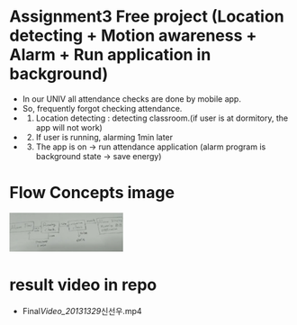# Assignment3 Free project (Location detecting + Motion awareness + Alarm + Run application in background)

- In our UNIV all attendance checks are done by mobile app.
- So, frequently forgot checking attendance.
- 1. Location detecting : detecting classroom.(if user is at dormitory, the app will not work)
- 2. If user is running, alarming 1min later
- 3. The app is on -> run attendance application (alarm program is background state -> save energy)

# Flow Concepts image

<img src="https://github.com/Sunny8747/UNIST_Mobile_Computing/blob/master/Assignment3/concepts.png" width="40%" height="30%" title="px(픽셀) 크기 설정" alt="Result"></img>

# result video in repo

- Final*Video_20131329*신선우.mp4
